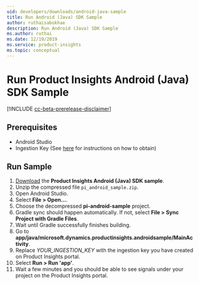 ```yaml
---
uid: developers/downloads/android-java-sample
title: Run Android (Java) SDK Sample
author: ruthaisabokhae
description: Run Android (Java) SDK Sample
ms.author: ruthai
ms.date: 12/19/2019
ms.service: product-insights
ms.topic: conceptual
---
```


# Run Product Insights Android (Java) SDK Sample

[!INCLUDE [cc-beta-prerelease-disclaimer]( includes/cc-beta-prerelease-disclaimer.md)]

## Prerequisites

- Android Studio
- Ingestion Key (See [here](android-java.md) for instructions on how to obtain)

## Run Sample

1. [Download](https://download.pi.dynamics.com/sdk/ProductInsightsSamples/pi_android_sample.zip) the **Product Insights Android (Java) SDK sample**.
2. Unzip the compressed file `pi_android_sample.zip`.
3. Open Android Studio.
4. Select **File > Open...**.
5. Choose the decompressed **pi-android-sample** project.
6. Gradle sync should happen automatically. If not, select **File > Sync Project with Gradle Files**.
7. Wait until Gradle successfully finishes building.
8. Go to **app/java/microsoft.dynamics.productinsights.androidsample/MainActivity**.
9. Replace *YOUR_INGESTION_KEY* with the ingestion key you have created on Product Insights portal.
10. Select **Run > Run 'app'**.
11. Wait a few minutes and you should be able to see signals under your project on the Product Insights portal.
